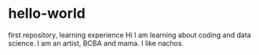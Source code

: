 # hello-world
first repository, learning experience
Hi I am learning about coding and data science. I am an artist, BCBA and mama. I like nachos.
